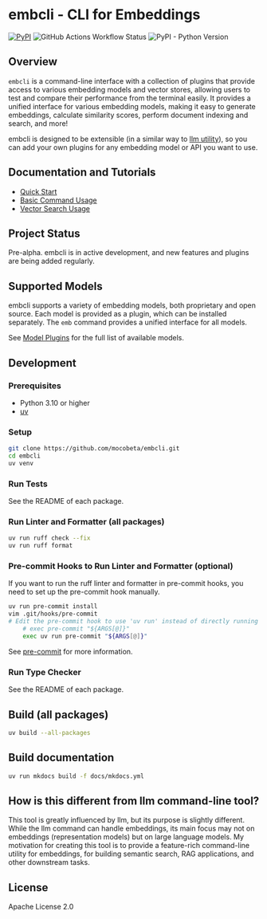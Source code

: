 # embcli - CLI for Embeddings

[![PyPI](https://img.shields.io/pypi/v/embcli-core?label=PyPI)](https://pypi.org/project/embcli-core/)
![GitHub Actions Workflow Status](https://img.shields.io/github/actions/workflow/status/mocobeta/embcli/ci.yml?logo=github&label=tests)
![PyPI - Python Version](https://img.shields.io/pypi/pyversions/embcli-core)

## Overview

`embcli` is a command-line interface with a collection of plugins that provide access to various embedding models and vector stores, allowing users to test and compare their performance from the terminal easily. It provides a unified interface for various embedding models, making it easy to generate embeddings, calculate similarity scores, perform document indexing and search, and more!

embcli is designed to be extensible (in a similar way to [llm utility](https://github.com/simonw/llm)), so you can add your own plugins for any embedding model or API you want to use.

## Documentation and Tutorials

- [Quick Start](https://embcli.mocobeta.dev/)
- [Basic Command Usage](https://embcli.mocobeta.dev/#basic_usage/)
- [Vector Search Usage](https://embcli.mocobeta.dev/#vector_search/)

## Project Status

Pre-alpha. embcli is in active development, and new features and plugins are being added regularly.

## Supported Models

embcli supports a variety of embedding models, both proprietary and open source. Each model is provided as a plugin, which can be installed separately. The `emb` command provides a unified interface for all models.

See [Model Plugins](https://embcli.mocobeta.dev/#model_plugins/) for the full list of available models.

## Development

### Prerequisites

- Python 3.10 or higher
- [uv](https://github.com/astral-sh/uv)

### Setup

```bash
git clone https://github.com/mocobeta/embcli.git
cd embcli
uv venv
```

### Run Tests

See the README of each package.

### Run Linter and Formatter (all packages)

```bash
uv run ruff check --fix
uv run ruff format
```

### Pre-commit Hooks to Run Linter and Formatter (optional)

If you want to run the ruff linter and formatter in pre-commit hooks, you need to set up the pre-commit hook manually.

```bash
uv run pre-commit install
vim .git/hooks/pre-commit
# Edit the pre-commit hook to use 'uv run' instead of directly running pre-commit
    # exec pre-commit "${ARGS[@]}"
    exec uv run pre-commit "${ARGS[@]}"
```

See [pre-commit](https://pre-commit.com/) for more information.

### Run Type Checker

See the README of each package.

## Build (all packages)

```bash
uv build --all-packages
```

## Build documentation

```bash
uv run mkdocs build -f docs/mkdocs.yml
```

## How is this different from llm command-line tool?

This tool is greatly influenced by llm, but its purpose is slightly different. While the llm command can handle embeddings, its main focus may not on embeddings (representation models) but on large language models. My motivation for creating this tool is to provide a feature-rich command-line utility for embeddings, for building semantic search, RAG applications, and other downstream tasks.

## License

Apache License 2.0
